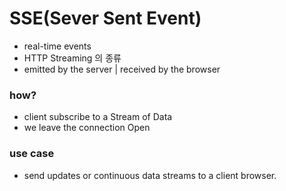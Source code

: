 # SSE(Sever Sent Event)

- real-time events
- HTTP Streaming 의 종류
- emitted by the server | received by the browser

### how?
- client subscribe to a Stream of Data
- we leave the connection Open

### use case
- send updates or continuous data streams to a client browser. 
  
